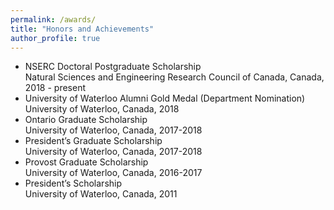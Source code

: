 ```yaml
---
permalink: /awards/
title: "Honors and Achievements"
author_profile: true
---
```


* NSERC Doctoral Postgraduate Scholarship  
Natural Sciences and Engineering Research Council of Canada, Canada, 2018 - present
* University of Waterloo Alumni Gold Medal (Department Nomination)  
University of Waterloo, Canada, 2018
* Ontario Graduate Scholarship  
University of Waterloo, Canada, 2017-2018
* President’s Graduate Scholarship  
University of Waterloo, Canada, 2017-2018
* Provost Graduate Scholarship  
University of Waterloo, Canada, 2016-2017
* President’s Scholarship  
University of Waterloo, Canada, 2011
